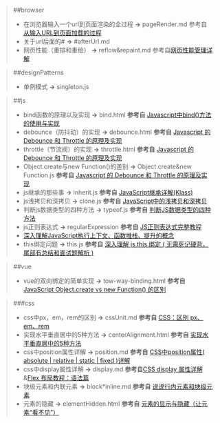 >##browser
>+ 在浏览器输入一个url到页面渲染的全过程 **->** pageRender.md 参考自 [从输入URL到页面加载的过程](https://dailc.github.io/2018/03/12/whenyouenteraurl.html)
>+ 关于url后面的#  **->** #afterUrl.md
>+ 网页性能（重排和重绘） **->** reflow&repaint.md 参考自[网页性能管理详解](http://www.ruanyifeng.com/blog/2015/09/web-page-performance-in-depth.html)

>##designPatterns
>+ 单例模式  **->** singleton.js

>##js
>+ bind函数的原理以及实现 **->** bind.html **参考自** [Javascript中bind()方法的使用与实现](https://segmentfault.com/a/1190000002662251)
>+ debounce（防抖动）的实现 **->** debounce.html **参考自** [Javascript 的 Debounce 和 Throttle 的原理及实现](https://github.com/lishengzxc/bblog/issues/7)
>+ throttle（节流阀）的实现 **->** throttle.html **参考自** [Javascript 的 Debounce 和 Throttle 的原理及实现](https://github.com/lishengzxc/bblog/issues/7)
>+ Object.create与new Function()的差别 **->** Object.create&new Function.js **参考自** [Javascript 的 Debounce 和 Throttle 的原理及实现](https://github.com/lishengzxc/bblog/issues/7)
>+ js继承的那些事 **->** inherit.js **参考自** [JavaScript继承详解(Klass)](https://www.jianshu.com/p/b0b8154a58e0)
>+ js浅拷贝和深拷贝 **->** clone.js **参考自** [JavaScript中的浅拷贝和深拷贝](https://segmentfault.com/a/1190000008637489)
>+ 判断js数据类型的四种方法 **->** typeof.js **参考自** [判断JS数据类型的四种方法](https://www.cnblogs.com/onepixel/p/5126046.html)
>+ js正则表达式 **->** regularExpression **参考自** [JS正则表达式完整教程](https://juejin.im/post/5965943ff265da6c30653879)
>+ [深入理解JavaScript执行上下文、函数堆栈、提升的概念](https://segmentfault.com/a/1190000009041008)
>+ this绑定问题 **->** this.js **参考自** [深入理解 js this 绑定 ( 无需死记硬背，尾部有总结和面试题解析 )](https://segmentfault.com/a/1190000011194676)

>##vue
>+ vue的双向绑定的简单实现 **->** tow-way-binding.html **参考自** [JavaScript Object.create vs new Function() 的区别](http://fe2x.cc/2017/10/14/Object-create-and-new-JavaScript/)

>###css
>+ css中px，em，rem的区别 **->** cssUnit.md **参考自** [CSS：区别 px、em、rem](https://segmentfault.com/a/1190000005936910)
>+ 实现水平垂直居中的5种方法 **->** centerAlignment.html **参考自** [实现水平垂直居中的5种方法](https://www.jianshu.com/p/38beb5ef2511)
>+ css中position属性详解 **->** position.md **参考自** [CSS中position属性( absolute | relative | static | fixed )详解](https://blog.csdn.net/chen_zw/article/details/8741365)
>+ css中display属性详解 **->** display.md **参考自**[CSS display 属性详解](https://segmentfault.com/a/1190000006047872)&[Flex 布局教程：语法篇](http://www.ruanyifeng.com/blog/2015/07/flex-grammar.html)
>+ 块级元素和内联元素 **->** block*inline.md **参考自** [说说行内元素和块级元素](https://www.jianshu.com/p/d69878549d92)
>+ 元素的隐藏 **->** elementHidden.html **参考自** [元素的显示与隐藏（让元素“看不见”）](https://www.jianshu.com/p/0a6168f485e1)